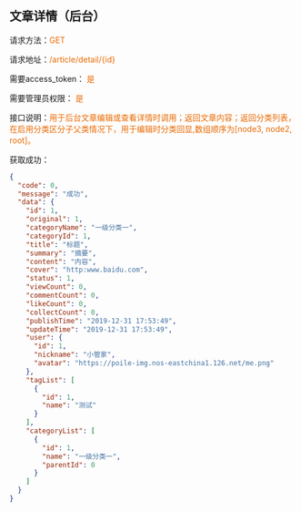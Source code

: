 ## 文章详情（后台）

<p>请求方法：<span style="color:#e96900">GET</p>
<p>请求地址：<span style="color:#e96900">/article/detail/{id}</span></p>
<p>需要access_token： <span style="color:#e96900">是</span></p>
<p>需要管理员权限： <span style="color:#e96900">是</span></p>
<p>接口说明：<span style="color:#e96900">用于后台文章编辑或查看详情时调用；返回文章内容；返回分类列表，在启用分类区分子父类情况下，用于编辑时分类回显,数组顺序为[node3, node2, root]。</span></p>

获取成功：
```json
{
  "code": 0,
  "message": "成功",
  "data": {
    "id": 1,
    "original": 1,
    "categoryName": "一级分类一",
    "categoryId": 1,
    "title": "标题",
    "summary": "摘要",
    "content": "内容",
    "cover": "http:www.baidu.com",
    "status": 1,
    "viewCount": 0,
    "commentCount": 0,
    "likeCount": 0,
    "collectCount": 0,
    "publishTime": "2019-12-31 17:53:49",
    "updateTime": "2019-12-31 17:53:49",
    "user": {
      "id": 1,
      "nickname": "小管家",
      "avatar": "https://poile-img.nos-eastchina1.126.net/me.png"
    },
    "tagList": [
      {
        "id": 1,
        "name": "测试"
      }
    ],
    "categoryList": [
      {
        "id": 1,
        "name": "一级分类一",
        "parentId": 0
      }
    ]
  }
}
```
